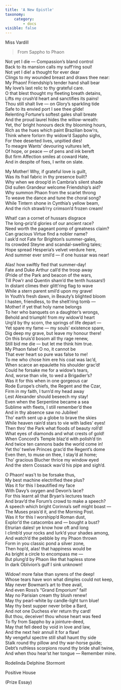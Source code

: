 ```yaml
---
title: 'A New Epistle'
taxonomy:
    category:
        - docs
visible: false
---
```


<div class="author">Miss Vardill</div>

> From Sappho to Phaon

Not yet I die — Compassion’s bland control  
Back to its mansion calls my suff’ring soul!  
Not yet I die! a thought for ever dear  
Clings to my wounded breast and draws thee near:  
My Phaon! Friendship’s tender hand shall bear  
My love’s last relic to thy grateful care.  
O that blest thought my fleeting breath detains,  
Lifts my crush’d heart and sanctifies its pains!  
Thou still shalt live — on Glory’s sparkling tide  
Safe to its envied port I see thee glide!  
Relenting Fortune’s softest gales shall breate  
And the proud laurel hides the willow-wreath:  
Yet, tho’ bright honours deck thy blooming hours,  
Rich as the hues which paint Brazilian bow’rs,  
Think where forlorn thy widow’d Sappho sighs,  
For thee deserted lives, unpitied dies!  
To meagre Wants’ devouring vultures left,  
Of hope, or peace — of pens and ink bereft  
But firm Affection smiles at coward Hate,  
And in despite of foes, I write on slate.  

My Mother! Why, if grateful love is guilt,  
Was its frail fabric in thy presence built?  
Why when we droop’d in Cambria’s silent shade  
Did sullen Grandeur welcome Friendship’s aid?  
Why summon Phaon from the scarlet throng  
To weave the dance and tune the choral song?  
While Tintern shone in Cynthia’s yellow beam,  
And the rich strawb’rry crimson’d frozen cream!  

What! can a cornet of hussars disgrace  
The long-priz’d glories of our ancient race?  
Need worth the pageant pomp of greatness claim?  
Can gracious Virtue find a nobler name?  
I ask’d not Fate for Brighton’s summer-gales,  
Its crowded Steyne and scandal-swelling tales;  
Hope spread Hesperia’s velvet verdure here,  
And summer ever smil’d — if one hussar was near!  

Alas! how swiftly fled that summer-day!  
Fate and Duke Arthur call’d the troop away  
(Pride of the Park and beacon of the wars,  
Till Pow’r and Quentin sham’d the tenth hussars!)  
In distant climes their glitt’ring flag to wave  
While a stern parent smil’d upon my grave!  
In Youth’s fresh dawn, in Beauty’s blighted bloom  
I hasten, friendless, to the shelt’ring tomb —  
Mother! if yet that holy name belongs  
To her who banquets on a daughter’s wrongs,  
Behold and triumph! from my widow’d heart  
Urg’d by thy scorn, the springs of life depart —  
Yet spare my fame — my souls’ existence spare,  
Dig deep my grave, but leave my honour there!  
On this bruis’d bosom all thy rage renew,  
Still bid me die — but let me think him true.  
My Phaon false! O no, it cannot be  
That ever heart so pure was false to me!  
To me who chose him ere his coat was lac’d,  
When scarce an epaulette his shoulder grac’d!  
Could he forsake me for a widow’s tears,  
And, worse than vile, to wed a Brigadier’s?  
Was it for this when in one gorgeous car  
Rode Europe’s chiefs, the Regent and the Czar,  
Firm in my faith, I turn’d my head away  
Lest Alexander should beseech my stay!  
Even when the Serpentine became a sea  
Sublime with fleets, I still remember’d thee  
And in thy absence saw no Jubilee!  
Tho’ earth sent up a globe to brave the skies  
While heaven rain’d stars to vie with ladies’ eyes!  
Then thro’ the Park what floods of beauty roll’d!  
What eyes of diamonds and what crests of gold!  
When Concord’s Temple blaz’d with polish’d tin  
And twice ten cannons bade the world come in!  
Yet tho’ twelve Princes grac’d the Regent’s dome  
Even then, to muse on thee, I stay’d at home;  
Tho’ gracious Blucher thrice my window eyed  
And the stern Cossack wav’d his pipe and sigh’d.

O Phaon! was’t to be forsake thus,  
My best machine electrified thee plus?  
Was it for this I beautified my face  
With Davy’s oxygen and Devon’s lace?  
For this learnt all that Bryan’s lectures teach  
And brav’d the Forum’s crowd to make a speech?  
A speech which bright Corinna’s self might boast —  
The Muses prais’d it, and the Morning Post.  
Was it for this I worshipp’d Roman dust,  
Explor’d the catacombs and — bought a bust?  
Etrurian dales! ye know how oft and long  
I climb’d your rocks and lurk’d your shades among,  
And watch’d the pebble by my Phaon thrown  
Form in you classic pond a silver zone,  
Then hop’d, alas! that happiness would be  
As bright a circle to encompass me —  
But plung’d by Phaon like that hapless stone  
In dark Oblivion’s gulf I sink unknown!  

Widow! more false than syrens of the deep!  
Whose tears have won what dimples could not keep,  
May never Bowman’s art to thee avail,  
And even Ross’s “Grand Emporium” fail!  
May no Parisian cream thy blush renew!  
May thy pearl-white by candle-light turn blue!  
May thy best supper never bribe a Bard,  
And not one Duchess e’er return thy card!  
But thou, deceiver! thou whose heart was feed  
To fly from Sappho by a jointure-deed,  
May that fell deed by void in love and law,  
And the next heir annull it for a flaw!  
My vengeful spectre still shall haunt thy side  
Stalk round thy pillow and thy war-horse guide;  
Debt’s ruthless scorpions round thy bride shall twine,  
And when thou hear’st her tongue — Remember mine.  
 
Rodelinda Delphine Stormont

Positive House 

(Prize Essay)